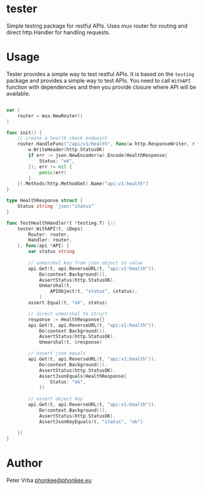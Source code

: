 # tester

Simple testing package for restful APIs.
Uses mux router for routing and direct http.Handler for handling requests.

# Usage

Tester provides a simple way to test restful APIs. It is based on the `testing` package and provides a simple way to test APIs.
You need to call `WithAPI` function with dependencies and then you provide closure where API will be available.


```go

var (
    router = mux.NewRouter()
)

func init() {
    // create a health check endpoint
    router.HandleFunc("/api/v1/health", func(w http.ResponseWriter, r *http.Request) {
        w.WriteHeader(http.StatusOK)
        if err := json.NewEncoder(w).Encode(HealthResponse{
			Status: "ok",
        }); err != nil {
            panic(err)
        }
    }).Methods(http.MethodGet).Name("api:v1:health")
}

type HealthResponse struct {
    Status string `json:"status"`
}

func TestHealthHandler(t *testing.T) {// 
    tester.WithAPI(t, &Deps{
        Router: router,
        Handler: router,
    }, func(api *API) {
        var status string
        
        // unmarshal key from json object to value
        api.Get(t, api.ReverseURL(t, "api:v1:health")).
            Do(context.Background()).
            AssertStatus(http.StatusOK).
            Unmarshal(t, 
                APIObject(t, "status", &status),
            )
        assert.Equal(t, "ok", status)

        // direct unmarshal to struct
        response := HealthResponse{}
        api.Get(t, api.ReverseURL(t, "api:v1:health")).
            Do(context.Background()).
            AssertStatus(http.StatusOK).
            Unmarshal(t, &response)

        // assert json equals
        api.Get(t, api.ReverseURL(t, "api:v1:health")).
            Do(context.Background()).
            AssertStatus(http.StatusOK).
            AssertJsonEquals(HealthResponse{
                Status: "ok",	
            })
		
        // assert object key
        api.Get(t, api.ReverseURL(t, "api:v1:health")).
            Do(context.Background()).
            AssertStatus(http.StatusOK).
            AssertJsonKeyEquals(t, "status", "ok")
		
    })
}
```

# Author

Peter Vrba <phonkee@phonkee.eu>